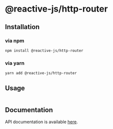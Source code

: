 # @reactive-js/http-router

## Installation

### via npm

```sh
npm install @reactive-js/http-router
```

### via yarn

```sh
yarn add @reactive-js/http-router
```

## Usage

```typescript
```

## Documentation

API documentation is available [here](./docs).
